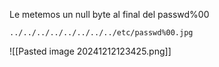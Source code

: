 
Le metemos un null byte al final del passwd%00

```
../../../../../../../../etc/passwd%00.jpg
```

![[Pasted image 20241212123425.png]]
